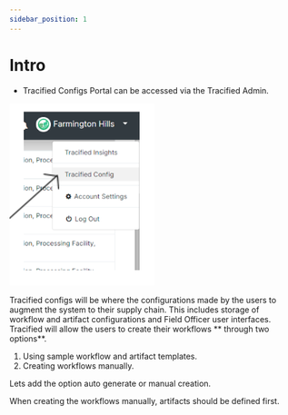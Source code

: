 ```yaml
---
sidebar_position: 1
---
```


# Intro

- Tracified Configs Portal can be accessed via the Tracified Admin.

![MarineGEO circle logo](../../static/img/config22.png "MarineGEO logo")

Tracified configs will be where the configurations made by the users to augment the system to their supply chain. This includes storage of  workflow and artifact configurations and Field Officer user interfaces. Tracified will allow the users to create their workflows ** through two options**.

1.	Using sample workflow and artifact templates.
2.	Creating workflows manually.


Lets add the option auto generate or manual creation.

When creating the workflows manually, artifacts should be defined first.
